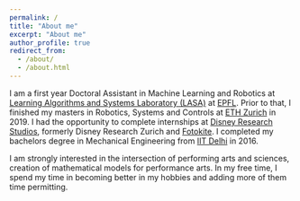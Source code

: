 ```yaml
---
permalink: /
title: "About me"
excerpt: "About me"
author_profile: true
redirect_from: 
  - /about/
  - /about.html
---
```


I am a first year Doctoral Assistant in Machine Learning and Robotics at [Learning Algorithms and Systems Laboratory (LASA)](http://lasa.epfl.ch/) at [EPFL](https://www.epfl.ch/en/). Prior to that, I finished my masters in Robotics, Systems and Controls at [ETH Zurich](https://ethz.ch/en.html) in 2019. I had the opportunity to complete internships at [Disney Research Studios](https://studios.disneyresearch.com/), formerly Disney Research Zurich and [Fotokite](https://fotokite.com/). I completed my bachelors degree in Mechanical Engineering from [IIT Delhi](https://home.iitd.ac.in/) in 2016.

I am strongly interested in the intersection of performing arts and sciences, creation of mathematical models for performance arts. In my free time, I spend my time in becoming better in my hobbies and adding more of them time permitting.